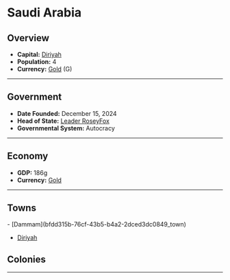 <!--UNDEDITED FILE, remove this entire line if this file has been edited!-->
# <!--NAME-->Saudi Arabia<!--NAME-->

## Overview

- **Capital:** <!--CAPITAL_LINK-->[Diriyah](f357d68c-b918-4b4a-ab11-a9a58a1d0aad_town)<!--CAPITAL_LINK-->
- **Population:** <!--POPULATION-->4<!--POPULATION-->
- **Currency:** <!--CURRENCY_LINK-->[Gold](Gold_currency)<!--CURRENCY_LINK--> (<!--CURRENCY_ABV-->G<!--CURRENCY_ABV-->)

---

## Government

- **Date Founded:** <!--FOUNDED-->December 15, 2024<!--FOUNDED-->
- **Head of State:** <!--LEADER_TITLE_LINK-->[Leader RoseyFox](RoseyFox_user)<!--LEADER_TITLE_LINK-->
- **Governmental System:** <!--GOVERNMENT-->Autocracy<!--GOVERNMENT-->

---

## Economy

- **GDP:** <!--GDP-->186g<!--GDP-->
- **Currency:** <!--CURRENCY_LINK-->[Gold](Gold_currency)<!--CURRENCY_LINK-->

---

## Towns

<!--TOWNS-->- [Dammam](bfdd315b-76cf-43b5-b4a2-2dced3dc0849_town)
- [Diriyah](f357d68c-b918-4b4a-ab11-a9a58a1d0aad_town)<!--TOWNS-->

## Colonies

<!--COLONIES--><!--COLONIES-->

---